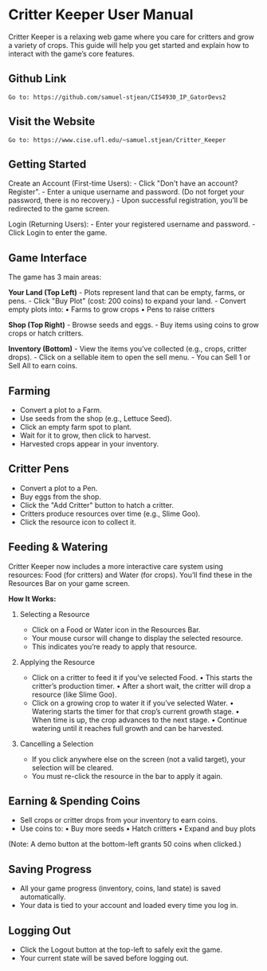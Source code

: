 # Critter Keeper User Manual

Critter Keeper is a relaxing web game where you care for critters and grow a variety of crops.
This guide will help you get started and explain how to interact with the game’s core features.

## Github Link

    Go to: https://github.com/samuel-stjean/CIS4930_IP_GatorDevs2

## Visit the Website

    Go to: https://www.cise.ufl.edu/~samuel.stjean/Critter_Keeper

## Getting Started

Create an Account (First-time Users): - Click "Don't have an account? Register". - Enter a unique username and password. (Do not forget your password, there is no recovery.) - Upon successful registration, you’ll be redirected to the game screen.

Login (Returning Users): - Enter your registered username and password. - Click Login to enter the game.

## Game Interface

The game has 3 main areas:

**Your Land (Top Left)** - Plots represent land that can be empty, farms, or pens. - Click "Buy Plot" (cost: 200 coins) to expand your land. - Convert empty plots into:
• Farms to grow crops
• Pens to raise critters

**Shop (Top Right)** - Browse seeds and eggs. - Buy items using coins to grow crops or hatch critters.

**Inventory (Bottom)** - View the items you’ve collected (e.g., crops, critter drops). - Click on a sellable item to open the sell menu. - You can Sell 1 or Sell All to earn coins.

## Farming

- Convert a plot to a Farm.
- Use seeds from the shop (e.g., Lettuce Seed).
- Click an empty farm spot to plant.
- Wait for it to grow, then click to harvest.
- Harvested crops appear in your inventory.

## Critter Pens

- Convert a plot to a Pen.
- Buy eggs from the shop.
- Click the "Add Critter" button to hatch a critter.
- Critters produce resources over time (e.g., Slime Goo).
- Click the resource icon to collect it.

## Feeding & Watering

Critter Keeper now includes a more interactive care system using resources:
Food (for critters) and Water (for crops). You’ll find these in the Resources Bar on your game screen.

**How It Works:**

1. Selecting a Resource

   - Click on a Food or Water icon in the Resources Bar.
   - Your mouse cursor will change to display the selected resource.
   - This indicates you’re ready to apply that resource.

2. Applying the Resource

   - Click on a critter to feed it if you’ve selected Food.
     • This starts the critter’s production timer.
     • After a short wait, the critter will drop a resource (like Slime Goo).
   - Click on a growing crop to water it if you’ve selected Water.
     • Watering starts the timer for that crop’s current growth stage.
     • When time is up, the crop advances to the next stage.
     • Continue watering until it reaches full growth and can be harvested.

3. Cancelling a Selection
   - If you click anywhere else on the screen (not a valid target), your selection will be cleared.
   - You must re-click the resource in the bar to apply it again.

## Earning & Spending Coins

- Sell crops or critter drops from your inventory to earn coins.
- Use coins to:
  • Buy more seeds
  • Hatch critters
  • Expand and buy plots

(Note: A demo button at the bottom-left grants 50 coins when clicked.)

## Saving Progress

- All your game progress (inventory, coins, land state) is saved automatically.
- Your data is tied to your account and loaded every time you log in.

## Logging Out

- Click the Logout button at the top-left to safely exit the game.
- Your current state will be saved before logging out.
